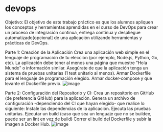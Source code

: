 # devops
Objetivo: El objetivo de este trabajo práctico es que los alumnos apliquen los conceptos y herramientas aprendidas en el curso de DevOps para crear un proceso de integración continua, entrega continua y despliegue automatizado[opcional] de una aplicación utilizando herramientas y prácticas de DevOps.

Parte 1: Creación de la Aplicación Crea una aplicación web simple en el lenguaje de programación de tu elección (por ejemplo, Node.js, Python, Go, etc). La aplicación debe tener al menos una página que muestre "Hola Mundo" o información similar. Asegúrate de que la aplicación tenga un sistema de pruebas unitarias (1 test unitario al menos). Armar Dockerfile para el lenguaje de programación elegido. Armar docker-compose y que levante el Dockerfile previo.
![image](https://github.com/bluscher/devops-up/assets/31459856/94fe9acd-cd51-46f4-9a28-ec3b1a61d030)


Parte 2: Configuración del Repositorio y CI: Crea un repositorio en GitHub (de preferencia GitHub) para la aplicación. Genera un archivo de configuración -dependiendo del CI que hayan elegido- que realice lo siguiente: Instale las dependencias de la aplicación. Ejecuta las pruebas unitarias. Ejecutar un build (caso que sea un lenguaje que no se buildee, puede ser un lint en vez de build) Correr el build del Dockerfile y subir la imagen a Docker Hub.
![image](https://github.com/bluscher/devops-up/assets/31459856/c9fbca7b-9ce6-48f2-9f32-f6737e396502)

